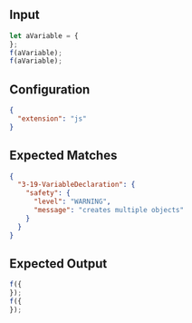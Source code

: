 
## Input
```javascript input
let aVariable = {
};
f(aVariable);
f(aVariable);
```

## Configuration
```json configuration
{
  "extension": "js"
}
```

## Expected Matches
```json expected matches
{
  "3-19-VariableDeclaration": {
    "safety": {
      "level": "WARNING",
      "message": "creates multiple objects"
    }
  }
}
```

## Expected Output
```javascript expected output
f({
});
f({
});
```
